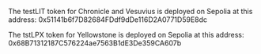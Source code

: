 The testLIT token for Chronicle and Vesuvius is deployed on Sepolia at this address: 0x51141b6f7D82684FDdf9dDe116D2A0771D59E8dc

The tstLPX token for Yellowstone is deployed on Sepolia at this address: 0x68B71312187C576224ae7563B1dE3De359CA607b
